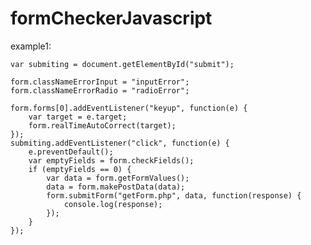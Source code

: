 formCheckerJavascript
=====================
example1:    
    
    var submiting = document.getElementById("submit");
    
    form.classNameErrorInput = "inputError";
    form.classNameErrorRadio = "radioError";
    
    form.forms[0].addEventListener("keyup", function(e) {
        var target = e.target;
        form.realTimeAutoCorrect(target);
    });
    submiting.addEventListener("click", function(e) {
        e.preventDefault();
        var emptyFields = form.checkFields();
        if (emptyFields == 0) {
            var data = form.getFormValues();
            data = form.makePostData(data);
            form.submitForm("getForm.php", data, function(response) {
                console.log(response);
            });
        }
    });
